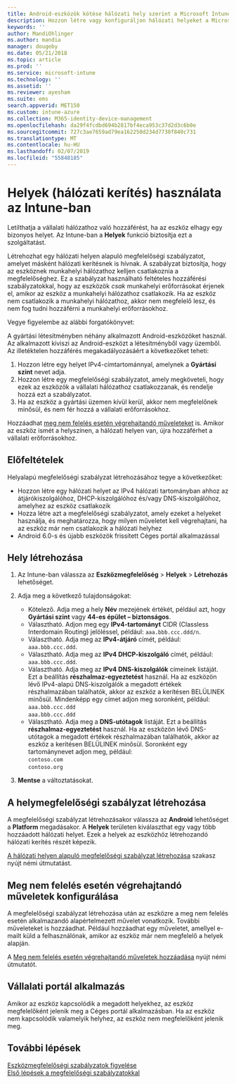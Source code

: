 ```yaml
---
title: Android-eszközök kötése hálózati hely szerint a Microsoft Intune-ban – Azure | Microsoft Docs
description: Hozzon létre vagy konfiguráljon hálózati helyeket a Microsoft Intune-ban az Android-eszközökhöz. Az eszközök hálózati helye alapján jelölheti meg azokat nem megfelelőként. Ha az eszköz a hálózati helyen kívülre kerül, blokkolhatja a vállalati erőforrásokhoz való hozzáférést.
keywords: ''
author: MandiOhlinger
ms.author: mandia
manager: dougeby
ms.date: 05/21/2018
ms.topic: article
ms.prod: ''
ms.service: microsoft-intune
ms.technology: ''
ms.assetid: ''
ms.reviewer: ayesham
ms.suite: ems
search.appverid: MET150
ms.custom: intune-azure
ms.collection: M365-identity-device-management
ms.openlocfilehash: da29f4fcdbd694b2817bf4eca953c37d2d3c6b0e
ms.sourcegitcommit: 727c3ae7659ad79ea162250d234d7730f840c731
ms.translationtype: MT
ms.contentlocale: hu-HU
ms.lasthandoff: 02/07/2019
ms.locfileid: "55848185"
---
```

# <a name="use-locations-network-fence-in-intune"></a>Helyek (hálózati kerítés) használata az Intune-ban

Letilthatja a vállalati hálózathoz való hozzáférést, ha az eszköz elhagy egy bizonyos helyet. Az Intune-ban a **Helyek** funkció biztosítja ezt a szolgáltatást. 

Létrehozhat egy hálózati helyen alapuló megfelelőségi szabályzatot, amelyet másként hálózati kerítésnek is hívnak. A szabályzat biztosítja, hogy az eszköznek munkahelyi hálózathoz kelljen csatlakoznia a megfelelőséghez. Ez a szabályzat használható feltételes hozzáférési szabályzatokkal, hogy az eszközök *csak* munkahelyi erőforrásokat érjenek el, amikor az eszköz a munkahelyi hálózathoz csatlakozik. Ha az eszköz nem csatlakozik a munkahelyi hálózathoz, akkor nem megfelelő lesz, és nem fog tudni hozzáférni a munkahelyi erőforrásokhoz.

Vegye figyelembe az alábbi forgatókönyvet:

A gyártási létesítményben néhány alkalmazott Android-eszközöket használ. Az alkalmazott kiviszi az Android-eszközt a létesítményből vagy üzemből. Az illetéktelen hozzáférés megakadályozásáért a következőket teheti:

1. Hozzon létre egy helyet IPv4-címtartománnyal, amelynek a **Gyártási szint** nevet adja.
2. Hozzon létre egy megfelelőségi szabályzatot, amely megköveteli, hogy ezek az eszközök a vállalati hálózathoz csatlakozzanak, és rendelje hozzá ezt a szabályzatot.
3. Ha az eszköz a gyártási üzemen kívül kerül, akkor nem megfelelőnek minősül, és nem fér hozzá a vállalati erőforrásokhoz.

Hozzáadhat [meg nem felelés esetén végrehajtandó műveleteket](#configure-the-actions-for-noncompliance) is. Amikor az eszköz ismét a helyszínen, a hálózati helyen van, újra hozzáférhet a vállalati erőforrásokhoz.

## <a name="prerequisites"></a>Előfeltételek

Helyalapú megfelelőségi szabályzat létrehozásához tegye a következőket:

- Hozzon létre egy hálózati helyet az IPv4 hálózati tartományban ahhoz az átjárókiszolgálóhoz, DHCP-kiszolgálóhoz és/vagy DNS-kiszolgálóhoz, amelyhez az eszköz csatlakozik
- Hozza létre azt a megfelelőségi szabályzatot, amely ezeket a helyeket használja, és meghatározza, hogy milyen műveletet kell végrehajtani, ha az eszköz már nem csatlakozik a hálózati helyhez
- Android 6.0-s és újabb eszközök frissített Céges portál alkalmazással

## <a name="create-a-location"></a>Hely létrehozása

1. Az Intune-ban válassza az **Eszközmegfelelőség** > **Helyek** > **Létrehozás** lehetőséget.

2. Adja meg a következő tulajdonságokat:  

   - Kötelező. Adja meg a hely **Név** mezejének értékét, például azt, hogy **Gyártási szint** vagy **44-es épület – biztonságos**.
   - Választható. Adjon meg egy **IPv4-tartományt** CIDR (Classless Interdomain Routing) jelöléssel, például: `aaa.bbb.ccc.ddd/n`.
   - Választható. Adja meg az **IPv4-átjáró** címét, például: `aaa.bbb.ccc.ddd`.
   - Választható. Adja meg az **IPv4 DHCP-kiszolgáló** címét, például: `aaa.bbb.ccc.ddd`.
   - Választható. Adja meg az **IPv4 DNS-kiszolgálók** címeinek listáját. Ezt a beállítás **részhalmaz-egyeztetést** használ. Ha az eszközön lévő IPv4-alapú DNS-kiszolgálók a megadott értékek részhalmazában találhatók, akkor az eszköz a kerítésen BELÜLINEK minősül. Mindenképp egy címet adjon meg soronként, például:  
     `aaa.bbb.ccc.ddd`  
     `aaa.bbb.ccc.ddd`
   - Választható. Adja meg a **DNS-utótagok** listáját. Ezt a beállítás **részhalmaz-egyeztetést** használ. Ha az eszközön lévő DNS-utótagok a megadott értékek részhalmazában találhatók, akkor az eszköz a kerítésen BELÜLINEK minősül. Soronként egy tartománynevet adjon meg, például:  
     `contoso.com`  
     `contoso.org`

3. **Mentse** a változtatásokat.

## <a name="create-the-location-compliance-policy"></a>A helymegfelelőségi szabályzat létrehozása

A megfelelőségi szabályzat létrehozásakor válassza az **Android** lehetőséget a **Platform** megadásakor. A **Helyek** területen kiválaszthat egy vagy több hozzáadott hálózati helyet. Ezek a helyek az eszközhöz létrehozandó hálózati kerítés részét képezik.

[A hálózati helyen alapuló megfelelőségi szabályzat létrehozása](compliance-policy-create-android.md#locations) szakasz nyújt némi útmutatást.

## <a name="configure-the-actions-for-noncompliance"></a>Meg nem felelés esetén végrehajtandó műveletek konfigurálása

A megfelelőségi szabályzat létrehozása után az eszközre a meg nem felelés esetén alkalmazandó alapértelmezett művelet vonatkozik. További műveleteket is hozzáadhat. Például hozzáadhat egy műveletet, amellyel e-mailt küld a felhasználónak, amikor az eszköz már nem megfelelő a helyek alapján.

A [Meg nem felelés esetén végrehajtandó műveletek hozzáadása](actions-for-noncompliance.md) nyújt némi útmutatót.

## <a name="company-portal-app"></a>Vállalati portál alkalmazás

Amikor az eszköz kapcsolódik a megadott helyekhez, az eszköz megfelelőként jelenik meg a Céges portál alkalmazásban. Ha az eszköz nem kapcsolódik valamelyik helyhez, az eszköz nem megfelelőként jelenik meg.

## <a name="next-steps"></a>További lépések
[Eszközmegfelelőségi szabályzatok figyelése](compliance-policy-monitor.md)  
[Első lépések a megfelelőségi szabályzatokkal](device-compliance-get-started.md)
